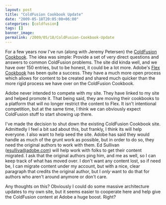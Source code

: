 ```yaml
---
layout: post
title: "ColdFusion Cookbook Update"
date: "2009-05-18T20:05:00+06:00"
categories: [coldfusion]
tags: []
banner_image: 
permalink: /2009/05/18/ColdFusion-Cookbook-Update
---
```


For a few years now I've run (along with Jeremy Petersen) the
<a href="http://www.coldfusioncookbook.com">ColdFusion Cookbook</a>. The idea was simple: Provide a set of very direct questions and answers to common ColdFusion problems. The site did kinda well, and we have over 150 entries, but to be honest, it could be a lot more. Adobe's <a href="http://www.adobe.com/cfusion/communityengine/index.cfm?event=homepage&productId=2">Flex Cookbook</a> has been quite a success. They have a much more open process which allows for content to be created and shared much quicker than the more rigid process we have over on the ColdFusion Cookbook.

Adobe never intended to compete with my site. They have linked to my site and helped promote it. That being said, they are moving their cookbooks to a platform that will no longer restrict the content to Flex. It isn't intentional competition, but at the same time, I think we can obviously expect ColdFusion stuff to start showing up there.

I've made the decision to shut down the existing ColdFusion Cookbook site. Admittedly I feel a bit sad about this, but frankly, I think its will help everyone. I also want to help seed the site. Adobe has said they would handle as much of the grunt work as possible, but in order to do so, they need the original authors to work with them. Ed Sullivan (esulliva@adobe.com) will help work with folks to get their content migrated. I ask that the original authors ping him, and me as well, so I can keep track of what has moved over. I don't want any content lost, so if need be, I can migrate content under my account, but with a nice, clear paragraph that credits the original author, but I <i>only</i> want to do that for authors who aren't around anymore or don't care. 

Any thoughts on this? Obviously I could do some massive architecture updates to my own site, but it seems easier to cooperate here and help give the ColdFusion content at Adobe a huge boost. Right?
